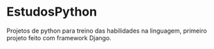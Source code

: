 # EstudosPython

Projetos de python para treino das habilidades na linguagem, primeiro projeto feito com framework Django.
